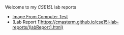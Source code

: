 Welcome to my *CSE15L* lab reports
- [Image From Computer Test](https://cmasterm.github.io/cse15l-lab-reports/lab-report-1-week-2.html)
- [Lab Report 1]https://cmasterm.github.io/cse15l-lab-reports/(labReport1.html)
